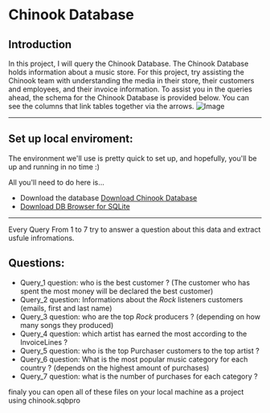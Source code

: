 # Chinook Database
## Introduction
In this project, I will query the Chinook Database. The Chinook Database holds information about a music store. For this project, try assisting the Chinook team with understanding the media in their store, their customers and employees, and their invoice information. To assist you in the queries ahead, the schema for the Chinook Database is provided below. You can see the columns that link tables together via the arrows.
![Image](https://video.udacity-data.com/topher/2017/June/5956d5ee_screen-shot-2017-06-29-at-10.51.15-pm/screen-shot-2017-06-29-at-10.51.15-pm.png)

-------------------------------------------------------------------------------------------------------------------------------------------------------------------------

## Set up local enviroment:
The environment we'll use is pretty quick to set up, and hopefully, you'll be up and running in no time :)

All you'll need to do here is...

- Download the database [Download Chinook Database](https://video.udacity-data.com/topher/2021/March/6053d783_chinook-db/chinook-db.zip)
- [Download DB Browser for SQLite](https://sqlitebrowser.org/dl/)

-------------------------------------------------------------------------------------------------------------------------------------------------------------------------

Every Query From 1 to 7 try to answer a question about this data and extract usfule infromations.

## Questions:
- Query_1 question: who is the best customer ? (The customer who has spent the most money will be declared the best customer)
- Query_2 question: Informations about the *Rock* listeners customers (emails, first and last name)
- Query_3 question: who are the top *Rock* producers ? (depending on how many songs they produced)
- Query_4 question: which artist has earned the most according to the InvoiceLines ?
- Query_5 question: who is the top Purchaser customers to the top artist ?
- Query_6 question: What is the most popular music category for each country ? (depends on the highest amount of purchases)
- Query_7 question: what is the number of purchases for each category ? 

finaly you can open all of these files on your local machine as a project using chinook.sqbpro

